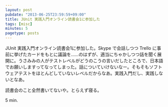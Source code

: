 ```yaml
---
layout: post
pubdate: "2013-06-25T23:59:59+09:00"
title: JUnit 実践入門オンライン読書会1に参加した
tags: [misc]
minutes: 5
pagetype: posts
---
```

JUnit 実践入門オンライン読書会1に参加した。Skype で会話しつつ Trello に事前に挙げたカードをもとに議論を……のはずが、適当にちゃかしつつ話を聞く展開に。うさみみの人がテストレベルがどうのこうの言いだしたところで、日本語でお願いしますってなってしまった。話についていけないなー。そもそもソフトウェアテストをほとんどしていないレベルだからなあ。実践入門だし、実践しないとなあ。

読書会のこと全然書いてないや。とらえず寝る。

5 min.
